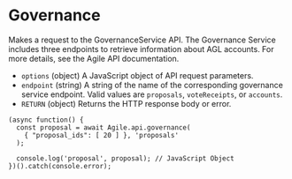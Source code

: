 # Governance

Makes a request to the GovernanceService API. The Governance Service includes three endpoints to retrieve information about AGL accounts. For more details, see the Agile API documentation.

* `options` \(object\) A JavaScript object of API request parameters.
* `endpoint` \(string\) A string of the name of the corresponding governance service endpoint. Valid values are `proposals`, `voteReceipts`, or `accounts`.
* `RETURN` \(object\) Returns the HTTP response body or error.

```text
(async function() {
  const proposal = await Agile.api.governance(
    { "proposal_ids": [ 20 ] }, 'proposals'
  );

  console.log('proposal', proposal); // JavaScript Object
})().catch(console.error);
```


